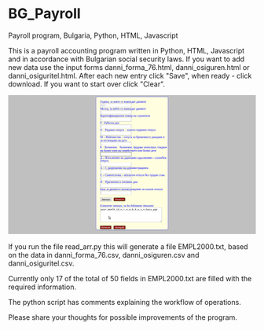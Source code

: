 # BG_Payroll
Payroll program, Bulgaria, Python, HTML, Javascript

This is a payroll accounting program written in Python, HTML, Javascript and in accordance with Bulgarian social security laws.
If you want to add new data use the input forms danni_forma_76.html, danni_osiguren.html or danni_osiguritel.html.
After each new entry click "Save", when ready - click download.
If you want to start over click "Clear".

![Alt text](/Images/danni_forma_76.png?raw=true "Danni Forma 76")

If you run the file read_arr.py this will generate a file EMPL2000.txt, based on the
data in danni_forma_76.csv, danni_osiguren.csv and danni_osiguritel.csv.

Currently only 17 of the total of 50 fields in EMPL2000.txt are filled with the required
information. 

The python script has comments explaining the workflow of operations.

Please share your thoughts for possible improvements of the program.
